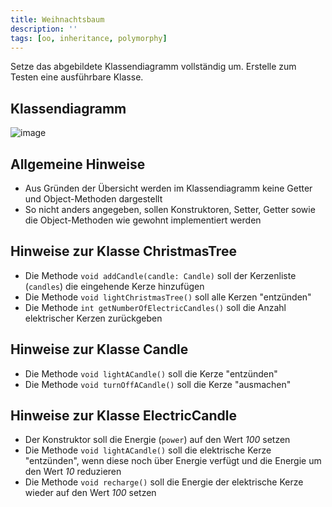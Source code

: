 ```yaml
---
title: Weihnachtsbaum
description: ''
tags: [oo, inheritance, polymorphy]
---
```


Setze das abgebildete Klassendiagramm vollständig um. Erstelle zum Testen eine ausführbare Klasse.

## Klassendiagramm

![image](https://user-images.githubusercontent.com/47243617/209168771-b4782665-b98f-4ed6-8e8d-59c5826a8c64.png)

## Allgemeine Hinweise

- Aus Gründen der Übersicht werden im Klassendiagramm keine Getter und Object-Methoden dargestellt
- So nicht anders angegeben, sollen Konstruktoren, Setter, Getter sowie die Object-Methoden wie gewohnt implementiert werden

## Hinweise zur Klasse ChristmasTree

- Die Methode `void addCandle(candle: Candle)` soll der Kerzenliste (`candles`) die eingehende Kerze hinzufügen
- Die Methode `void lightChristmasTree()` soll alle Kerzen "entzünden"
- Die Methode `int getNumberOfElectricCandles()` soll die Anzahl elektrischer Kerzen zurückgeben

## Hinweise zur Klasse Candle

- Die Methode `void lightACandle()` soll die Kerze "entzünden"
- Die Methode `void turnOffACandle()` soll die Kerze "ausmachen"

## Hinweise zur Klasse ElectricCandle

- Der Konstruktor soll die Energie (`power`) auf den Wert _100_ setzen
- Die Methode `void lightACandle()` soll die elektrische Kerze "entzünden", wenn diese noch über Energie verfügt und die Energie um den Wert _10_ reduzieren
- Die Methode `void recharge()` soll die Energie der elektrische Kerze wieder auf den Wert _100_ setzen
